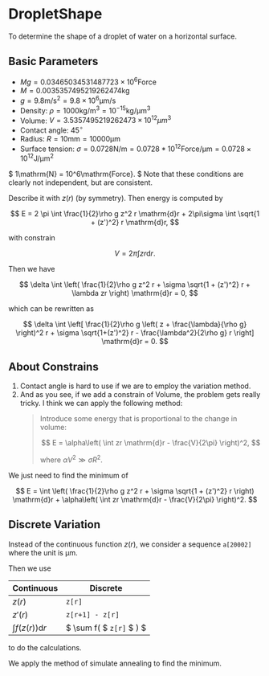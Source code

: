 # DropletShape
To determine the shape of a droplet of water on a horizontal surface.

## Basic Parameters
- $Mg = 0.03465034531487723 \times 10^6 \mathrm{Force}$
- $M = 0.0035357495219262474 \mathrm{kg}$
- $g = 9.8 \mathrm{m / s^2} = 9.8\times 10^6 \mathrm{\mu m/s}$
- Density: $\rho = 1000 \mathrm{kg/m^3} = 10^{-15} \mathrm{kg/\mu m^3}$
- Volume: $V = 3.5357495219262473\times 10^{12} \mu m^3$
- Contact angle: $45^\circ$
- Radius: $R = 10\mathrm{mm} = 10000\mathrm{\mu m}$
- Surface tension: $\sigma = 0.0728\mathrm{N}/\mathrm{m} = 0.0728 * 10^{12} \mathrm{Force/\mu m} = 0.0728\times 10^{12} \mathrm{J/\mu m^2}$

$ 1\mathrm{N} = 10^6\mathrm{Force}. $ Note that these conditions are clearly not independent, but are consistent.

Describe it with $z(r)$ (by symmetry). Then energy is computed by

$$ E = 2 \pi \int \frac{1}{2}\rho g z^2 r \mathrm{d}r + 2\pi\sigma \int \sqrt{1 + (z')^2} r \mathrm{d}r, $$

with constrain

$$ V = 2 \pi \int z r \mathrm{d}r. $$

Then we have

$$ \delta \int \left( \frac{1}{2}\rho g z^2 r + \sigma \sqrt{1 + (z')^2} r + \lambda zr \right) \mathrm{d}r = 0, $$

which can be rewritten as

$$ \delta \int \left[ \frac{1}{2}\rho g \left( z + \frac{\lambda}{\rho g} \right)^2 r + \sigma \sqrt{1+(z')^2} r - \frac{\lambda^2}{2\rho g} r \right] \mathrm{d}r = 0. $$

## About Constrains

1. Contact angle is hard to use if we are to employ the variation method.
2. And as you see, if we add a constrain of Volume, the problem gets really tricky. I think we can apply the following method:
   > Introduce some energy that is proportional to the change in volume:
   >
   > $$ E = \alpha\left( \int zr \mathrm{d}r - \frac{V}{2\pi} \right)^2, $$
   >
   > where $\alpha V^2 \gg \sigma R^2$.

We just need to find the minimum of

$$ E = \int \left( \frac{1}{2}\rho g z^2 r + \sigma \sqrt{1 + (z')^2} r \right) \mathrm{d}r + \alpha\left( \int zr \mathrm{d}r - \frac{V}{2\pi} \right)^2. $$

## Discrete Variation

Instead of the continuous function $z(r)$, we consider a sequence `a[20002]` where the unit is $\mathrm{\mu m}$.

Then we use

| Continuous                  | Discrete                 |
| --------------------------- | ------------------------ |
| $z(r)$                      | `z[r]`                   |
| $z'(r)$                     | `z[r+1] - z[r]`          |
| $\int f(z(r)) \mathrm{d} r$ | $ \sum f( $ `z[r]` $ ) $ |

to do the calculations.

We apply the method of simulate annealing to find the minimum.





